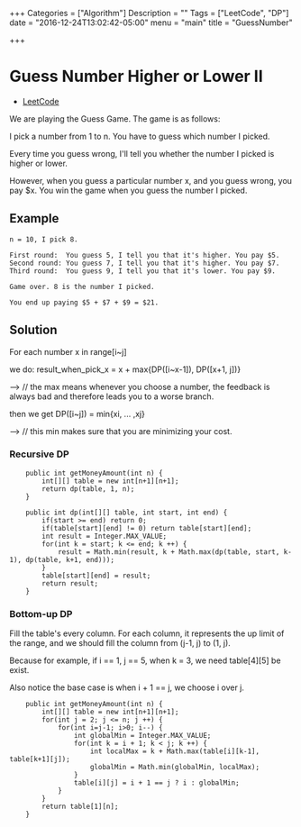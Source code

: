 +++
Categories = ["Algorithm"]
Description = ""
Tags = ["LeetCode", "DP"]
date = "2016-12-24T13:02:42-05:00"
menu = "main"
title = "GuessNumber"

+++

# Guess Number Higher or Lower II

- [LeetCode](https://leetcode.com/problems/guess-number-higher-or-lower-ii/)

We are playing the Guess Game. The game is as follows:

I pick a number from 1 to n. You have to guess which number I picked.

Every time you guess wrong, I'll tell you whether the number I picked is higher or lower.

However, when you guess a particular number x, and you guess wrong, you pay $x. You win the game when you guess the number I picked.

## Example
```
n = 10, I pick 8.

First round:  You guess 5, I tell you that it's higher. You pay $5.
Second round: You guess 7, I tell you that it's higher. You pay $7.
Third round:  You guess 9, I tell you that it's lower. You pay $9.

Game over. 8 is the number I picked.

You end up paying $5 + $7 + $9 = $21.
```

## Solution

For each number x in range[i~j]

we do: result_when_pick_x = x + max{DP([i~x-1]), DP([x+1, j])}

--> // the max means whenever you choose a number, the feedback is always bad and therefore leads you to a worse branch.

then we get DP([i~j]) = min{xi, ... ,xj}

--> // this min makes sure that you are minimizing your cost.

### Recursive DP
```
    public int getMoneyAmount(int n) {
        int[][] table = new int[n+1][n+1];
        return dp(table, 1, n);
    }
    
    public int dp(int[][] table, int start, int end) {
        if(start >= end) return 0;
        if(table[start][end] != 0) return table[start][end];
        int result = Integer.MAX_VALUE;
        for(int k = start; k <= end; k ++) {
            result = Math.min(result, k + Math.max(dp(table, start, k-1), dp(table, k+1, end)));
        }
        table[start][end] = result;
        return result;
    }
```

### Bottom-up DP

Fill the table's every column. For each column, it represents the up limit of the range, and we should fill the column from (j-1, j) to (1, j).

Because for example, if i == 1, j == 5, when k = 3, we need table[4][5] be exist.

Also notice the base case is when i + 1 == j, we choose i over j.
```
    public int getMoneyAmount(int n) {
        int[][] table = new int[n+1][n+1];
        for(int j = 2; j <= n; j ++) {
            for(int i=j-1; i>0; i--) {
                int globalMin = Integer.MAX_VALUE;
                for(int k = i + 1; k < j; k ++) {
                    int localMax = k + Math.max(table[i][k-1], table[k+1][j]);
                    globalMin = Math.min(globalMin, localMax);
                }
                table[i][j] = i + 1 == j ? i : globalMin;
            }
        }
        return table[1][n];
    }

```


